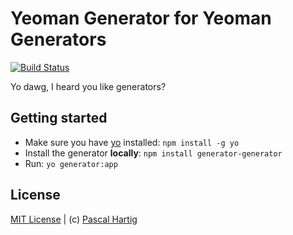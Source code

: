 # Yeoman Generator for Yeoman Generators
[![Build Status](https://secure.travis-ci.org/passy/generator-generator.png?branch=master)](https://travis-ci.org/passy/generator-generator)

Yo dawg, I heard you like generators?

## Getting started
- Make sure you have [yo](https://github.com/yeoman/yo) installed:
    `npm install -g yo`
- Install the generator **locally**: `npm install generator-generator`
- Run: `yo generator:app`

## License
[MIT License](http://en.wikipedia.org/wiki/MIT_License) |
(c) [Pascal Hartig](https://twitter.com/passy)
